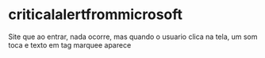 # criticalalertfrommicrosoft
 Site que ao entrar, nada ocorre, mas quando o usuario clica na tela, um som toca e texto em tag marquee aparece
